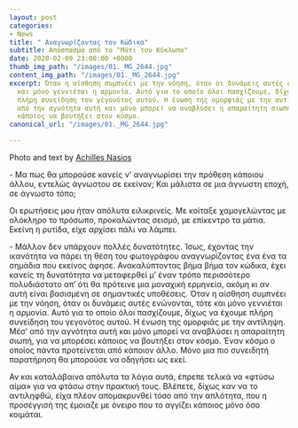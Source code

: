 ```yaml
---
layout: post
categories:
- News
title: " Αναγνωρίζοντας τον Κώδικα"
subtitle: Απόσπασμα από το "Μάτι του Κύκλωπα"
date: 2020-02-09 23:00:00 +0000
thumb_img_path: "/images/01._MG_2644.jpg"
content_img_path: "/images/01._MG_2644.jpg"
excerpt: Όταν η αίσθηση συμπνέει με την νόηση, όταν οι δυνάμεις αυτές ενώνονται, τότε
  και μόνο γεννιέται η αρμονία. Αυτό για το οποίο όλοι πασχίζουμε, δίχως να έχουμε
  πλήρη συνείδηση του γεγονότος αυτού. Η ένωση της ομορφιάς με την αντίληψη. Μέσ’
  από την αγνότητα αυτή και μόνο μπορεί να αναβλύσει η απαραίτητη σιωπή, για να μπορέσει
  κάποιος να βουτήξει στον κόσμο.
canonical_url: "/images/01._MG_2644.jpg"

---
```

Photo and text by <a href="https://anikon.org/" target="blank">Achilles Nasios</a>

\- Μα πως θα μπορούσε κανείς ν’ αναγνωρίσει την πρόθεση κάποιου άλλου, εντελώς άγνωστου σε εκείνον; Και μάλιστα σε μια άγνωστη εποχή, σε άγνωστο τόπο;

Οι ερωτήσεις μου ήταν απόλυτα ειλικρινείς. Με κοίταξε χαμογελώντας με ολόκληρο το πρόσωπο, προκαλώντας σεισμό, με επίκεντρο τα μάτια. Εκείνη η ρυτίδα, είχε αρχίσει πάλι να λάμπει.

\- Μάλλον δεν υπάρχουν πολλές δυνατότητες. Ίσως, έχοντας την ικανότητα να πάρει τη θέση του φωτογράφου αναγνωρίζοντας ένα ένα τα σημάδια που εκείνος άφησε. Ανακαλύπτοντας βήμα βήμα τον κώδικα, έχει κανείς τη δυνατότητα να μεταφερθεί μ’ έναν τρόπο περισσότερο πολυδιάστατο απ’ ότι θα πρότεινε μια μοναχική ερμηνεία, ακόμη κι αν αυτή είναι βασισμένη σε σημαντικές υποθέσεις. Όταν η αίσθηση συμπνέει με την νόηση, όταν οι δυνάμεις αυτές ενώνονται, τότε και μόνο γεννιέται η αρμονία. Αυτό για το οποίο όλοι πασχίζουμε, δίχως να έχουμε πλήρη συνείδηση του γεγονότος αυτού. Η ένωση της ομορφιάς με την αντίληψη. Μέσ’ από την αγνότητα αυτή και μόνο μπορεί να αναβλύσει η απαραίτητη σιωπή, για να μπορέσει κάποιος να βουτήξει στον κόσμο. Έναν κόσμο ο οποίος πάντα προτείνεται από κάποιον άλλο. Μόνο μια πιο συνειδητή παρατήρηση θα μπορούσε να οδηγήσει ως εκεί.

Αν και καταλάβαινα απόλυτα τα λόγια αυτά, έπρεπε τελικά να «φτύσω αίμα» για να φτάσω στην πρακτική τους. Βλέπετε, δίχως καν να το αντιληφθώ, είχα πλέον απομακρυνθεί τόσο από την απλότητα, που η προσέγγισή της έμοιαζε με όνειρο που το αγγίζει κάποιος μόνο όσο κοιμάται.